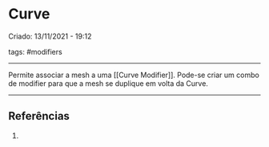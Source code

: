 # Curve
Criado: 13/11/2021 - 19:12

tags: #modifiers

---

Permite associar a mesh a uma [[Curve Modifier]]. Pode-se criar um combo de modifier para que a mesh se duplique em volta da Curve.

---
## Referências
1.